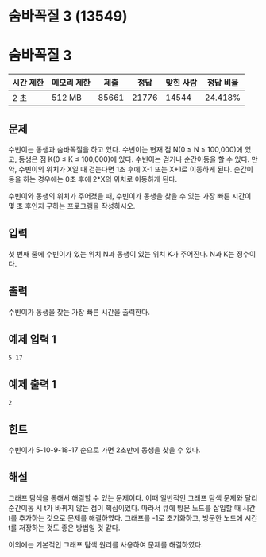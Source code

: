 # 숨바꼭질 3 (13549)

# 숨바꼭질 3

| 시간 제한 | 메모리 제한 | 제출 | 정답 | 맞힌 사람 | 정답 비율 |
| --- | --- | --- | --- | --- | --- |
| 2 초 | 512 MB | 85661 | 21776 | 14544 | 24.418% |

## 문제

수빈이는 동생과 숨바꼭질을 하고 있다. 수빈이는 현재 점 N(0 ≤ N ≤ 100,000)에 있고, 동생은 점 K(0 ≤ K ≤ 100,000)에 있다. 수빈이는 걷거나 순간이동을 할 수 있다. 만약, 수빈이의 위치가 X일 때 걷는다면 1초 후에 X-1 또는 X+1로 이동하게 된다. 순간이동을 하는 경우에는 0초 후에 2*X의 위치로 이동하게 된다.

수빈이와 동생의 위치가 주어졌을 때, 수빈이가 동생을 찾을 수 있는 가장 빠른 시간이 몇 초 후인지 구하는 프로그램을 작성하시오.

## 입력

첫 번째 줄에 수빈이가 있는 위치 N과 동생이 있는 위치 K가 주어진다. N과 K는 정수이다.

## 출력

수빈이가 동생을 찾는 가장 빠른 시간을 출력한다.

## 예제 입력 1

```
5 17

```

## 예제 출력 1

```
2

```

## 힌트

수빈이가 5-10-9-18-17 순으로 가면 2초만에 동생을 찾을 수 있다.

## 해설

그래프 탐색을 통해서 해결할 수 있는 문제이다. 이때 일반적인 그래프 탐색 문제와 달리 순간이동 시 t가 바뀌지 않는 점이 핵심이었다. 따라서 큐에 방문 노드를 삽입할 때 시간 t를 추가하는 것으로 문제를 해결하였다. 그래프를 -1로 초기화하고, 방문한 노드에 시간 t를 저장하는 것도 좋은 방법일 것 같다. 

이외에는 기본적인 그래프 탐색 원리를 사용하여 문제를 해결하였다.
